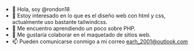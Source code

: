 - 👋 Hola, soy @rondon18
- 👀 Estoy interesado en lo que es el diseño web con html y css, actualmente uso bastante tailwindcss.
- 🌱 Me encuentro aprendiendo un poco sobre PHP.
- 💞️ Me gustaría colaborar en el maquetado de sitios web.
- 📫 Pueden comunicarse conmigo a mi correo earh_2001@outlook.com

<!---
rondon18/rondon18 is a ✨ special ✨ repository because its `README.md` (this file) appears on your GitHub profile.
You can click the Preview link to take a look at your changes.
--->
